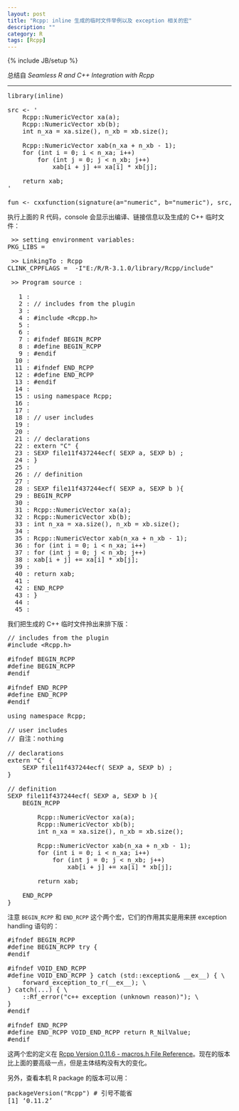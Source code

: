 ```yaml
---
layout: post
title: "Rcpp: inline 生成的临时文件举例以及 exception 相关的宏"
description: ""
category: R
tags: [Rcpp]
---
```

{% include JB/setup %}

总结自 _Seamless R and C++ Integration with Rcpp_

-----

<pre class="prettyprint linenums">
library(inline)

src &lt;- '
	Rcpp::NumericVector xa(a);
	Rcpp::NumericVector xb(b);
	int n_xa = xa.size(), n_xb = xb.size();

	Rcpp::NumericVector xab(n_xa + n_xb - 1);
	for (int i = 0; i &lt; n_xa; i++)
		for (int j = 0; j &lt; n_xb; j++)
			xab[i + j] += xa[i] * xb[j];

	return xab;
'

fun &lt;- cxxfunction(signature(a="numeric", b="numeric"), src, plugin="Rcpp", verbose=TRUE)
</pre>

执行上面的 R 代码，console 会显示出编译、链接信息以及生成的 C++ 临时文件：

<pre class="prettyprint linenums">
 &gt;&gt; setting environment variables: 
PKG_LIBS = 

 &gt;&gt; LinkingTo : Rcpp
CLINK_CPPFLAGS =  -I"E:/R/R-3.1.0/library/Rcpp/include" 

 &gt;&gt; Program source :

   1 : 
   2 : // includes from the plugin
   3 : 
   4 : #include &lt;Rcpp.h&gt;
   5 : 
   6 : 
   7 : #ifndef BEGIN_RCPP
   8 : #define BEGIN_RCPP
   9 : #endif
  10 : 
  11 : #ifndef END_RCPP
  12 : #define END_RCPP
  13 : #endif
  14 : 
  15 : using namespace Rcpp;
  16 : 
  17 : 
  18 : // user includes
  19 : 
  20 : 
  21 : // declarations
  22 : extern "C" {
  23 : SEXP file11f437244ecf( SEXP a, SEXP b) ;
  24 : }
  25 : 
  26 : // definition
  27 : 
  28 : SEXP file11f437244ecf( SEXP a, SEXP b ){
  29 : BEGIN_RCPP
  30 : 
  31 : Rcpp::NumericVector xa(a);
  32 : Rcpp::NumericVector xb(b);
  33 : int n_xa = xa.size(), n_xb = xb.size();
  34 : 
  35 : Rcpp::NumericVector xab(n_xa + n_xb - 1);
  36 : for (int i = 0; i &lt; n_xa; i++)
  37 : for (int j = 0; j &lt; n_xb; j++)
  38 : xab[i + j] += xa[i] * xb[j];
  39 : 
  40 : return xab;
  41 : 
  42 : END_RCPP
  43 : }
  44 : 
  45 : 
</pre>

我们把生成的 C++ 临时文件拎出来排下版：

<pre class="prettyprint linenums">
// includes from the plugin
#include &lt;Rcpp.h&gt;

#ifndef BEGIN_RCPP
#define BEGIN_RCPP
#endif

#ifndef END_RCPP
#define END_RCPP
#endif

using namespace Rcpp;

// user includes
// 自注：nothing 

// declarations
extern "C" {
	SEXP file11f437244ecf( SEXP a, SEXP b) ;
}

// definition
SEXP file11f437244ecf( SEXP a, SEXP b ){
	BEGIN_RCPP

		Rcpp::NumericVector xa(a);
		Rcpp::NumericVector xb(b);
		int n_xa = xa.size(), n_xb = xb.size();

		Rcpp::NumericVector xab(n_xa + n_xb - 1);
		for (int i = 0; i &lt; n_xa; i++)
			for (int j = 0; j &lt; n_xb; j++)
				xab[i + j] += xa[i] * xb[j];
		
		return xab;
	
	END_RCPP
}
</pre>

注意 `BEGIN_RCPP` 和 `END_RCPP` 这个两个宏，它们的作用其实是用来拼 exception handling 语句的：

<pre class="prettyprint linenums">
#ifndef BEGIN_RCPP
#define BEGIN_RCPP try {
#endif

#ifndef VOID_END_RCPP
#define VOID_END_RCPP } catch (std::exception& __ex__) { \
	forward_exception_to_r(__ex__); \
} catch(...) { \
	::Rf_error("c++ exception (unknown reason)"); \
}
#endif

#ifndef END_RCPP
#define END_RCPP VOID_END_RCPP return R_NilValue;
#endif
</pre>

这两个宏的定义在 [Rcpp Version 0.11.6 - macros.h File Reference](http://dirk.eddelbuettel.com/code/rcpp/html/macros_2macros_8h.html)。现在的版本比上面的要高级一点，但是主体结构没有大的变化。

另外，查看本机 R package 的版本可以用：

<pre class="prettyprint linenums">
packageVersion("Rcpp") # 引号不能省
[1] ‘0.11.2’
</pre>